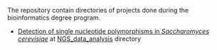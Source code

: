 The repository contain directories of projects done during the bioinformatics degree program.

* [Detection of single nucleotide polymorphisms in _Saccharomyces cerevisiae_](NGS_data_analysis/REPORT.md) at [NGS_data_analysis](NGS_data_analysis/) directory
